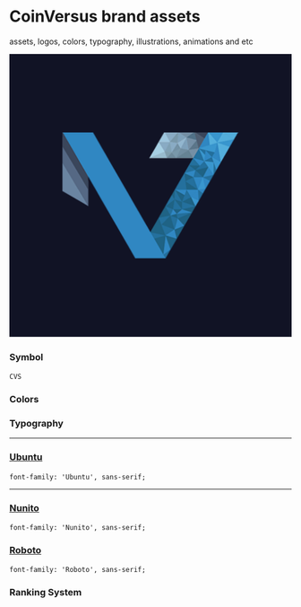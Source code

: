 # CoinVersus brand assets
assets, logos, colors, typography, illustrations, animations and etc

<a href="https://coinversus.com"> ![CoinVersus](https://raw.githubusercontent.com/CoinVs/brand-assets/master/logo/logo.png) </a>

### Symbol
```
CVS
```

### Colors 

### Typography
- - - - 
### [Ubuntu](https://fonts.google.com/specimen/Ubuntu) #

```
font-family: 'Ubuntu', sans-serif;
```

- - - - 
### [Nunito](https://fonts.google.com/specimen/Nunito) #
```
font-family: 'Nunito', sans-serif;
```  

### [Roboto](https://fonts.google.com/specimen/Roboto) #
```
font-family: 'Roboto', sans-serif;
```

### Ranking System

